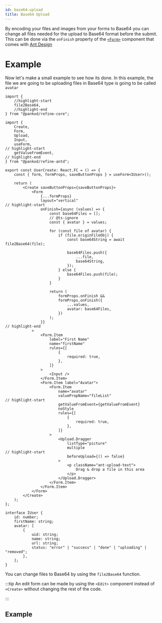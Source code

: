 ```yaml
---
id: base64-upload
title: Base64 Upload
---
```


By encoding your files and images from your forms to Base64 you can change all files needed for the upload to Base64 format before the submit. This can be done via the `onFinish` property of the [`<Form>`](https://ant.design/components/form/#Form) component that comes with [Ant Design](https://ant.design/) 

# Example

Now let's make a small example to see how its done. In this example, the file we are going to be uploading files in Base64 type  is going to be called `avatar`

```tsx  title="pages/users/create.tsx"
import {
    //highlight-start
    file2Base64,
    //highlight-end
} from "@pankod/refine-core";

import {
    Create,
    Form,
    Upload,
    Input,
    useForm,
// highlight-start
    getValueFromEvent,
// highlight-end
} from "@pankod/refine-antd";

export const UserCreate: React.FC = () => {
    const { form, formProps, saveButtonProps } = useForm<IUser>();

    return (
        <Create saveButtonProps={saveButtonProps}>
            <Form
                {...formProps}
                layout="vertical"
// highlight-start
                onFinish={async (values) => {
                    const base64Files = [];
                    // @ts-ignore
                    const { avatar } = values;

                    for (const file of avatar) {
                        if (file.originFileObj) {
                            const base64String = await file2Base64(file);

                            base64Files.push({
                                ...file,
                                base64String,
                            });
                        } else {
                            base64Files.push(file);
                        }
                    }

                    return (
                        formProps.onFinish &&
                        formProps.onFinish({
                            ...values,
                            avatar: base64Files,
                        })
                    );
                }}
// highlight-end
            >
                <Form.Item
                    label="First Name"
                    name="firstName"
                    rules={[
                        {
                            required: true,
                        },
                    ]}
                >
                    <Input />
                </Form.Item>
                <Form.Item label="Avatar">
                    <Form.Item
                        name="avatar"
                        valuePropName="fileList"
// highlight-start
                        getValueFromEvent={getValueFromEvent}
                        noStyle
                        rules={[
                            {
                                required: true,
                            },
                        ]}
                    >
                        <Upload.Dragger
                            listType="picture"
                            multiple
// highlight-start
                            beforeUpload={() => false}
                        >
                            <p className="ant-upload-text">
                                Drag & drop a file in this area
                            </p>
                        </Upload.Dragger>
                    </Form.Item>
                </Form.Item>
            </Form>
        </Create>
    );
};

interface IUser {
    id: number;
    firstName: string;
    avatar: [
        {
            uid: string;
            name: string;
            url: string;
            status: "error" | "success" | "done" | "uploading" | "removed";
        },
    ];
}
```

You can change files to Base64 by using the `file2Base64` function.

:::tip
An edit form can be made by using the `<Edit>` component instead of `<Create>` without changing the rest of the code.

:::

## Example

<StackblitzExample path="upload-antd-multipart" />
 
